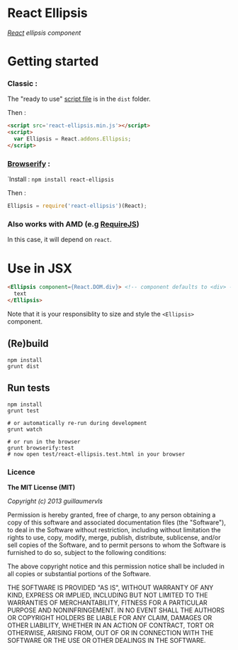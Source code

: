 React Ellipsis
==============

*[React](http://facebook.github.io/react) ellipsis component*

# Getting started

### Classic :

The "ready to use" [script file](https://raw.github.com/guillaumervls/react-ellipsis/master/dist/react-ellipsis.min.js)
is in the `dist` folder.

Then :
```html
<script src='react-ellipsis.min.js'></script>
<script>
  var Ellipsis = React.addons.Ellipsis;
</script>
```

### [Browserify](https://github.com/substack/node-browserify) :
̀
Install : `npm install react-ellipsis`

Then :
```javascript
Ellipsis = require('react-ellipsis')(React);
```

### Also works with AMD (e.g [RequireJS](http://requirejs.org))

In this case, it will depend on `react`.


# Use in JSX

```html
<Ellipsis component={React.DOM.div}> <!-- component defaults to <div> -->
  text
</Ellipsis>
```
Note that it is your responsiblity to size and style the `<Ellipsis>` component.


## (Re)build

```
npm install
grunt dist
```

## Run tests

```
npm install
grunt test

# or automatically re-run during development
grunt watch

# or run in the browser
grunt browserify:test
# now open test/react-ellipsis.test.html in your browser
```

### Licence

**The MIT License (MIT)**

*Copyright (c) 2013 guillaumervls*

Permission is hereby granted, free of charge, to any person obtaining a copy of
this software and associated documentation files (the "Software"), to deal in
the Software without restriction, including without limitation the rights to
use, copy, modify, merge, publish, distribute, sublicense, and/or sell copies of
the Software, and to permit persons to whom the Software is furnished to do so,
subject to the following conditions:

The above copyright notice and this permission notice shall be included in all
copies or substantial portions of the Software.

THE SOFTWARE IS PROVIDED "AS IS", WITHOUT WARRANTY OF ANY KIND, EXPRESS OR
IMPLIED, INCLUDING BUT NOT LIMITED TO THE WARRANTIES OF MERCHANTABILITY, FITNESS
FOR A PARTICULAR PURPOSE AND NONINFRINGEMENT. IN NO EVENT SHALL THE AUTHORS OR
COPYRIGHT HOLDERS BE LIABLE FOR ANY CLAIM, DAMAGES OR OTHER LIABILITY, WHETHER
IN AN ACTION OF CONTRACT, TORT OR OTHERWISE, ARISING FROM, OUT OF OR IN
CONNECTION WITH THE SOFTWARE OR THE USE OR OTHER DEALINGS IN THE SOFTWARE.
